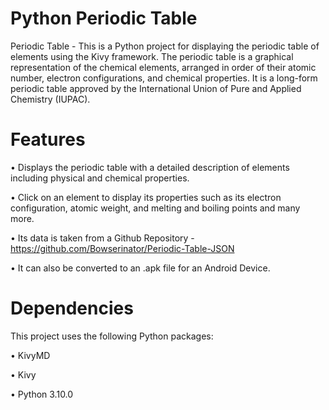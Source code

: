 # Python Periodic Table
Periodic Table - This is a Python project for displaying the periodic table of elements using the Kivy framework. The periodic table is a graphical representation of the chemical elements, arranged in order of their atomic number, electron configurations, and chemical properties. It is a long-form periodic table approved by the International Union of Pure and Applied Chemistry (IUPAC).

# Features
•  Displays the periodic table with a detailed description of elements including physical and chemical properties.

•  Click on an element to display its properties such as its electron configuration, atomic weight, and melting and boiling points and many more.

•  Its data is taken from a Github Repository - https://github.com/Bowserinator/Periodic-Table-JSON

•  It can also be converted to an .apk file for an Android Device.

# Dependencies
This project uses the following Python packages:

• KivyMD

• Kivy

• Python 3.10.0
